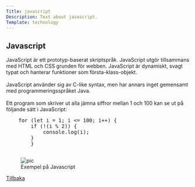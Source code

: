 ```yaml
---
Title: javascript
Description: Text about javascript.
Template: technology
---
```


<div class="flex-two">
    <h2>Javascript</h2>
    <p>
    JavaScript är ett prototyp-baserat skriptspråk. JavaScript utgör tillsammans med HTML och CSS grunden för webben. JavaScript är dynamiskt, svagt typat och hanterar funktioner som första-klass-objekt.<br><br>
    JavaScript använder sig av C-like syntax, men har annars inget gemensamt med programmeringsspråket Java.<br><br>
    Ett program som skriver ut alla jämna siffror mellan 1 och 100 kan se ut på följande sätt i JavaScript:<br>
    </p>
    <pre>
    for (let i = 1; i <= 100; i++) {
        if (!(i % 2)) {
            console.log(i);
        }
        }
    </pre>
    <figure>
        <img src="%assets_url%/img/javascript.png" alt="pic">
        <figcaption>Exempel på Javascript</figcaption>
    </figure>
    <a class="grow" class="grow" href="%base_url%?technology">Tillbaka</a></td>
</div>
